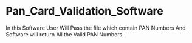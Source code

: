 # Pan_Card_Validation_Software
In this Software User Will Pass the file which contain PAN Numbers And Software will return All the Valid PAN Numbers
